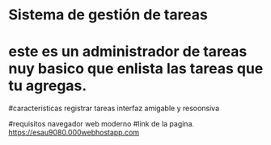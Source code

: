 # Sistema de gestión de tareas
# este es un administrador de tareas nuy basico que enlista las tareas que tu agregas.

#caracteristicas
registrar tareas
interfaz amigable y resoonsiva

#requisitos
navegador web moderno
#link de la pagina.
https://esau9080.000webhostapp.com

